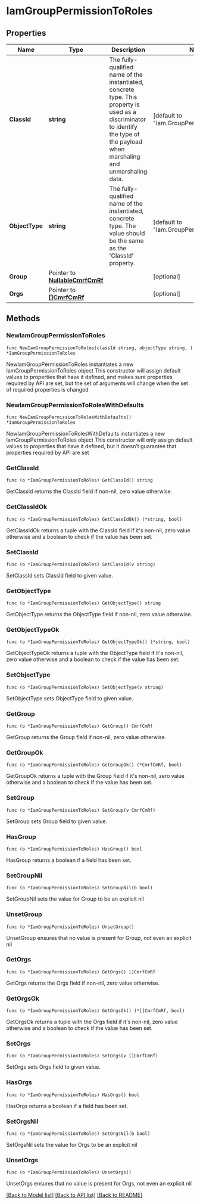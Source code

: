 # IamGroupPermissionToRoles

## Properties

Name | Type | Description | Notes
------------ | ------------- | ------------- | -------------
**ClassId** | **string** | The fully-qualified name of the instantiated, concrete type. This property is used as a discriminator to identify the type of the payload when marshaling and unmarshaling data. | [default to "iam.GroupPermissionToRoles"]
**ObjectType** | **string** | The fully-qualified name of the instantiated, concrete type. The value should be the same as the &#39;ClassId&#39; property. | [default to "iam.GroupPermissionToRoles"]
**Group** | Pointer to [**NullableCmrfCmRf**](cmrf.CmRf.md) |  | [optional] 
**Orgs** | Pointer to [**[]CmrfCmRf**](CmrfCmRf.md) |  | [optional] 

## Methods

### NewIamGroupPermissionToRoles

`func NewIamGroupPermissionToRoles(classId string, objectType string, ) *IamGroupPermissionToRoles`

NewIamGroupPermissionToRoles instantiates a new IamGroupPermissionToRoles object
This constructor will assign default values to properties that have it defined,
and makes sure properties required by API are set, but the set of arguments
will change when the set of required properties is changed

### NewIamGroupPermissionToRolesWithDefaults

`func NewIamGroupPermissionToRolesWithDefaults() *IamGroupPermissionToRoles`

NewIamGroupPermissionToRolesWithDefaults instantiates a new IamGroupPermissionToRoles object
This constructor will only assign default values to properties that have it defined,
but it doesn't guarantee that properties required by API are set

### GetClassId

`func (o *IamGroupPermissionToRoles) GetClassId() string`

GetClassId returns the ClassId field if non-nil, zero value otherwise.

### GetClassIdOk

`func (o *IamGroupPermissionToRoles) GetClassIdOk() (*string, bool)`

GetClassIdOk returns a tuple with the ClassId field if it's non-nil, zero value otherwise
and a boolean to check if the value has been set.

### SetClassId

`func (o *IamGroupPermissionToRoles) SetClassId(v string)`

SetClassId sets ClassId field to given value.


### GetObjectType

`func (o *IamGroupPermissionToRoles) GetObjectType() string`

GetObjectType returns the ObjectType field if non-nil, zero value otherwise.

### GetObjectTypeOk

`func (o *IamGroupPermissionToRoles) GetObjectTypeOk() (*string, bool)`

GetObjectTypeOk returns a tuple with the ObjectType field if it's non-nil, zero value otherwise
and a boolean to check if the value has been set.

### SetObjectType

`func (o *IamGroupPermissionToRoles) SetObjectType(v string)`

SetObjectType sets ObjectType field to given value.


### GetGroup

`func (o *IamGroupPermissionToRoles) GetGroup() CmrfCmRf`

GetGroup returns the Group field if non-nil, zero value otherwise.

### GetGroupOk

`func (o *IamGroupPermissionToRoles) GetGroupOk() (*CmrfCmRf, bool)`

GetGroupOk returns a tuple with the Group field if it's non-nil, zero value otherwise
and a boolean to check if the value has been set.

### SetGroup

`func (o *IamGroupPermissionToRoles) SetGroup(v CmrfCmRf)`

SetGroup sets Group field to given value.

### HasGroup

`func (o *IamGroupPermissionToRoles) HasGroup() bool`

HasGroup returns a boolean if a field has been set.

### SetGroupNil

`func (o *IamGroupPermissionToRoles) SetGroupNil(b bool)`

 SetGroupNil sets the value for Group to be an explicit nil

### UnsetGroup
`func (o *IamGroupPermissionToRoles) UnsetGroup()`

UnsetGroup ensures that no value is present for Group, not even an explicit nil
### GetOrgs

`func (o *IamGroupPermissionToRoles) GetOrgs() []CmrfCmRf`

GetOrgs returns the Orgs field if non-nil, zero value otherwise.

### GetOrgsOk

`func (o *IamGroupPermissionToRoles) GetOrgsOk() (*[]CmrfCmRf, bool)`

GetOrgsOk returns a tuple with the Orgs field if it's non-nil, zero value otherwise
and a boolean to check if the value has been set.

### SetOrgs

`func (o *IamGroupPermissionToRoles) SetOrgs(v []CmrfCmRf)`

SetOrgs sets Orgs field to given value.

### HasOrgs

`func (o *IamGroupPermissionToRoles) HasOrgs() bool`

HasOrgs returns a boolean if a field has been set.

### SetOrgsNil

`func (o *IamGroupPermissionToRoles) SetOrgsNil(b bool)`

 SetOrgsNil sets the value for Orgs to be an explicit nil

### UnsetOrgs
`func (o *IamGroupPermissionToRoles) UnsetOrgs()`

UnsetOrgs ensures that no value is present for Orgs, not even an explicit nil

[[Back to Model list]](../README.md#documentation-for-models) [[Back to API list]](../README.md#documentation-for-api-endpoints) [[Back to README]](../README.md)


